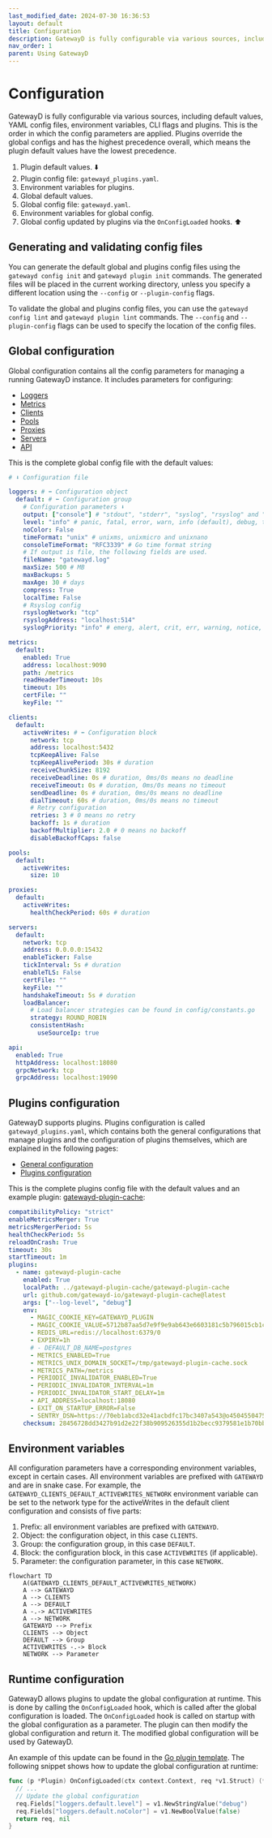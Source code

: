 ```yaml
---
last_modified_date: 2024-07-30 16:36:53
layout: default
title: Configuration
description: GatewayD is fully configurable via various sources, including default values, YAML config files, environment variables, CLI flags and plugins.
nav_order: 1
parent: Using GatewayD
---
```


# Configuration

GatewayD is fully configurable via various sources, including default values, YAML config files, environment variables, CLI flags and plugins. This is the order in which the config parameters are applied. Plugins override the global configs and has the highest precedence overall, which means the plugin default values have the lowest precedence.

1. Plugin default values. ⬇️
2. Plugin config file: `gatewayd_plugins.yaml`.
3. Environment variables for plugins.
4. Global default values.
5. Global config file: `gatewayd.yaml`.
6. Environment variables for global config.
7. Global config updated by plugins via the `OnConfigLoaded` hooks. ⬆️

## Generating and validating config files

You can generate the default global and plugins config files using the `gatewayd config init` and `gatewayd plugin init` commands. The generated files will be placed in the current working directory, unless you specify a different location using the `--config` or `--plugin-config` flags.

To validate the global and plugins config files, you can use the `gatewayd config lint` and `gatewayd plugin lint` commands. The `--config` and `--plugin-config` flags can be used to specify the location of the config files.

## Global configuration

Global configuration contains all the config parameters for managing a running GatewayD instance. It includes parameters for configuring:

- [Loggers](/using-gatewayd/global-configuration/loggers)
- [Metrics](/using-gatewayd/global-configuration/metrics)
- [Clients](/using-gatewayd/global-configuration/clients)
- [Pools](/using-gatewayd/global-configuration/pools)
- [Proxies](/using-gatewayd/global-configuration/proxies)
- [Servers](/using-gatewayd/global-configuration/servers)
- [API](/using-gatewayd/global-configuration/api)

This is the complete global config file with the default values:

```yaml
# ⬇️ Configuration file

loggers: # ⬅️ Configuration object
  default: # ⬅️ Configuration group
    # Configuration parameters ⬇️
    output: ["console"] # "stdout", "stderr", "syslog", "rsyslog" and "file"
    level: "info" # panic, fatal, error, warn, info (default), debug, trace
    noColor: False
    timeFormat: "unix" # unixms, unixmicro and unixnano
    consoleTimeFormat: "RFC3339" # Go time format string
    # If output is file, the following fields are used.
    fileName: "gatewayd.log"
    maxSize: 500 # MB
    maxBackups: 5
    maxAge: 30 # days
    compress: True
    localTime: False
    # Rsyslog config
    rsyslogNetwork: "tcp"
    rsyslogAddress: "localhost:514"
    syslogPriority: "info" # emerg, alert, crit, err, warning, notice, debug

metrics:
  default:
    enabled: True
    address: localhost:9090
    path: /metrics
    readHeaderTimeout: 10s
    timeout: 10s
    certFile: ""
    keyFile: ""

clients:
  default:
    activeWrites: # ⬅️ Configuration block
      network: tcp
      address: localhost:5432
      tcpKeepAlive: False
      tcpKeepAlivePeriod: 30s # duration
      receiveChunkSize: 8192
      receiveDeadline: 0s # duration, 0ms/0s means no deadline
      receiveTimeout: 0s # duration, 0ms/0s means no timeout
      sendDeadline: 0s # duration, 0ms/0s means no deadline
      dialTimeout: 60s # duration, 0ms/0s means no timeout
      # Retry configuration
      retries: 3 # 0 means no retry
      backoff: 1s # duration
      backoffMultiplier: 2.0 # 0 means no backoff
      disableBackoffCaps: false

pools:
  default:
    activeWrites:
      size: 10

proxies:
  default:
    activeWrites:
      healthCheckPeriod: 60s # duration

servers:
  default:
    network: tcp
    address: 0.0.0.0:15432
    enableTicker: False
    tickInterval: 5s # duration
    enableTLS: False
    certFile: ""
    keyFile: ""
    handshakeTimeout: 5s # duration
    loadBalancer:
      # Load balancer strategies can be found in config/constants.go
      strategy: ROUND_ROBIN
      consistentHash:
        useSourceIp: true

api:
  enabled: True
  httpAddress: localhost:18080
  grpcNetwork: tcp
  grpcAddress: localhost:19090
```

## Plugins configuration

GatewayD supports plugins. Plugins configuration is called `gatewayd_plugins.yaml`, which contains both the general configurations that manage plugins and the configuration of plugins themselves, which are explained in the following pages:

- [General configuration](/using-gatewayd/plugins-configuration/general-configurations)
- [Plugins configuration](/using-gatewayd/plugins-configuration/plugins-configuration)

This is the complete plugins config file with the default values and an example plugin: [gatewayd-plugin-cache](/plugins/gatewayd-plugin-cache):

```yaml
compatibilityPolicy: "strict"
enableMetricsMerger: True
metricsMergerPeriod: 5s
healthCheckPeriod: 5s
reloadOnCrash: True
timeout: 30s
startTimeout: 1m
plugins:
  - name: gatewayd-plugin-cache
    enabled: True
    localPath: ../gatewayd-plugin-cache/gatewayd-plugin-cache
    url: github.com/gatewayd-io/gatewayd-plugin-cache@latest
    args: ["--log-level", "debug"]
    env:
      - MAGIC_COOKIE_KEY=GATEWAYD_PLUGIN
      - MAGIC_COOKIE_VALUE=5712b87aa5d7e9f9e9ab643e6603181c5b796015cb1c09d6f5ada882bf2a1872
      - REDIS_URL=redis://localhost:6379/0
      - EXPIRY=1h
      # - DEFAULT_DB_NAME=postgres
      - METRICS_ENABLED=True
      - METRICS_UNIX_DOMAIN_SOCKET=/tmp/gatewayd-plugin-cache.sock
      - METRICS_PATH=/metrics
      - PERIODIC_INVALIDATOR_ENABLED=True
      - PERIODIC_INVALIDATOR_INTERVAL=1m
      - PERIODIC_INVALIDATOR_START_DELAY=1m
      - API_ADDRESS=localhost:18080
      - EXIT_ON_STARTUP_ERROR=False
      - SENTRY_DSN=https://70eb1abcd32e41acbdfc17bc3407a543@o4504550475038720.ingest.sentry.io/4505342961123328
    checksum: 28456728dd3427b91d2e22f38b909526355d1b2becc9379581e1b70bb9495aa9
```

## Environment variables

All configuration parameters have a corresponding environment variables, except in certain cases. All environment variables are prefixed with `GATEWAYD` and are in snake case. For example, the `GATEWAYD_CLIENTS_DEFAULT_ACTIVEWRITES_NETWORK` environment variable can be set to the network type for the activeWrites in the default client configuration and consists of five parts:

1. Prefix: all environment variables are prefixed with `GATEWAYD`.
2. Object: the configuration object, in this case `CLIENTS`.
3. Group: the configuration group, in this case `DEFAULT`.
4. Block: the configuration block, in this case `ACTIVEWRITES` (if applicable).
5. Parameter: the configuration parameter, in this case `NETWORK`.

```mermaid
flowchart TD
    A(GATEWAYD_CLIENTS_DEFAULT_ACTIVEWRITES_NETWORK)
    A --> GATEWAYD
    A --> CLIENTS
    A --> DEFAULT
    A -.-> ACTIVEWRITES
    A --> NETWORK
    GATEWAYD --> Prefix
    CLIENTS --> Object
    DEFAULT --> Group
    ACTIVEWRITES -.-> Block
    NETWORK --> Parameter
```

## Runtime configuration

GatewayD allows plugins to update the global configuration at runtime. This is done by calling the `OnConfigLoaded` hook, which is called after the global configuration is loaded. The `OnConfigLoaded` hook is called on startup with the global configuration as a parameter. The plugin can then modify the global configuration and return it. The modified global configuration will be used by GatewayD.

An example of this update can be found in the [Go plugin template](https://github.com/gatewayd-io/plugin-template-go/blob/8fa91ee1105ff56900bca0d90b01466e63ce2fd1/plugin/plugin.go#L52-L119). The following snippet shows how to update the global configuration at runtime:

```go
func (p *Plugin) OnConfigLoaded(ctx context.Context, req *v1.Struct) (*v1.Struct, error) {
  // ...
  // Update the global configuration
  req.Fields["loggers.default.level"] = v1.NewStringValue("debug")
  req.Fields["loggers.default.noColor"] = v1.NewBoolValue(false)
  return req, nil
}
```
